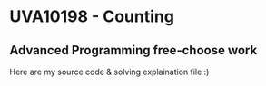 # UVA10198 - Counting
## Advanced Programming free-choose work

Here are my source code & solving explaination file :)
